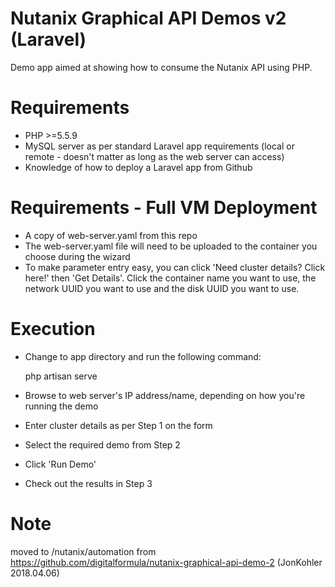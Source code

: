 # Nutanix Graphical API Demos v2 (Laravel)

Demo app aimed at showing how to consume the Nutanix API using PHP.

# Requirements

- PHP >=5.5.9
- MySQL server as per standard Laravel app requirements (local or remote - doesn't matter as long as the web server can access)
- Knowledge of how to deploy a Laravel app from Github

# Requirements - Full VM Deployment

- A copy of web-server.yaml from this repo
- The web-server.yaml file will need to be uploaded to the container you choose during the wizard
- To make parameter entry easy, you can click 'Need cluster details? Click here!' then 'Get Details'.  Click the container name you want to use, the network UUID you want to use and the disk UUID you want to use.

# Execution

- Change to app directory and run the following command:

    php artisan serve
    
- Browse to web server's IP address/name, depending on how you're running the demo
- Enter cluster details as per Step 1 on the form
- Select the required demo from Step 2
- Click 'Run Demo'
- Check out the results in Step 3 

# Note
moved to /nutanix/automation from https://github.com/digitalformula/nutanix-graphical-api-demo-2 (JonKohler 2018.04.06)